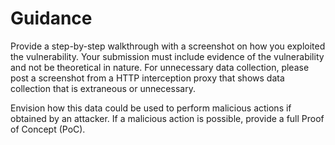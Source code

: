 # Guidance

Provide a step-by-step walkthrough with a screenshot on how you exploited the vulnerability. Your submission must include evidence of the vulnerability and not be theoretical in nature. For unnecessary data collection, please post a screenshot from a HTTP interception proxy that shows data collection that is extraneous or unnecessary.

Envision how this data could be used to perform malicious actions if obtained by an attacker. If a malicious action is possible, provide a full Proof of Concept (PoC).
